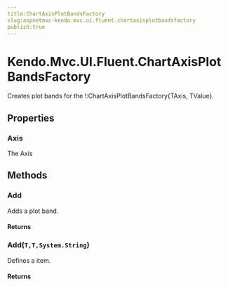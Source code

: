 ```yaml
---
title:ChartAxisPlotBandsFactory
slug:aspnetmvc-kendo.mvc.ui.fluent.chartaxisplotbandsfactory
publish:true
---
```


# Kendo.Mvc.UI.Fluent.ChartAxisPlotBandsFactory
Creates plot bands for the !:ChartAxisPlotBandsFactory{TAxis, TValue}.


## Properties
### Axis
The Axis



## Methods

### Add
Adds a plot band.



#### Returns




### Add(`T,T,System.String`)
Defines a item.



#### Returns





